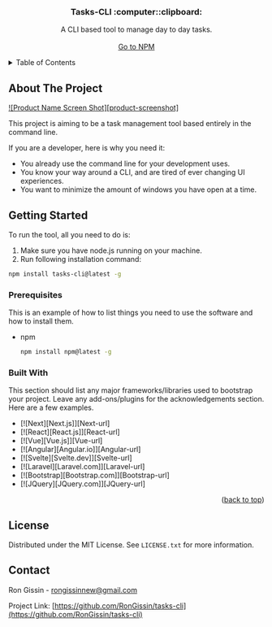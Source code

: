 <!-- PROJECT LOGO -->
<br />
<div align="center">
  <h3 align="center">Tasks-CLI :computer::clipboard:</h3>

  <p align="center">
    A CLI based tool to manage day to day tasks.
    <br />
    <br />
    <a href="[https://github.com/othneildrew/Best-README-Template](https://www.npmjs.com/package/tasks-cli)">Go to NPM</a>
  </p>
</div>



<!-- TABLE OF CONTENTS -->
<details>
  <summary>Table of Contents</summary>
  <ol>
    <li>
      <a href="#about-the-project">About The Project</a>
      <ul>
        <li><a href="#built-with">Built With</a></li>
      </ul>
    </li>
    <li>
      <a href="#getting-started">Getting Started</a>
      <ul>
        <li><a href="#installation">Installation</a></li>
      </ul>
    </li>
    <li><a href="#usage">Usage</a></li>
    <li><a href="#contributing">Contributing</a></li>
    <li><a href="#license">License</a></li>
    <li><a href="#contact">Contact</a></li>
  </ol>
</details>



<!-- ABOUT THE PROJECT -->
## About The Project

[![Product Name Screen Shot][product-screenshot]](https://example.com)

This project is aiming to be a task management tool based entirely in the command line.

If you are a developer, here is why you need it:
* You already use the command line for your development uses.
* You know your way around a CLI, and are tired of ever changing UI experiences.
* You want to minimize the amount of windows you have open at a time.

<!-- GETTING STARTED -->
## Getting Started

To run the tool, all you need to do is:
1. Make sure you have node.js running on your machine.
2. Run following installation command:
  ```sh
  npm install tasks-cli@latest -g
  ```

### Prerequisites

This is an example of how to list things you need to use the software and how to install them.
* npm
  ```sh
  npm install npm@latest -g
  ```
  
### Built With

This section should list any major frameworks/libraries used to bootstrap your project. Leave any add-ons/plugins for the acknowledgements section. Here are a few examples.

* [![Next][Next.js]][Next-url]
* [![React][React.js]][React-url]
* [![Vue][Vue.js]][Vue-url]
* [![Angular][Angular.io]][Angular-url]
* [![Svelte][Svelte.dev]][Svelte-url]
* [![Laravel][Laravel.com]][Laravel-url]
* [![Bootstrap][Bootstrap.com]][Bootstrap-url]
* [![JQuery][JQuery.com]][JQuery-url]

<p align="right">(<a href="#readme-top">back to top</a>)</p>

<!-- LICENSE -->
## License

Distributed under the MIT License. See `LICENSE.txt` for more information.

<!-- CONTACT -->
## Contact

Ron Gissin - rongissinnew@gmail.com

Project Link: [https://github.com/RonGissin/tasks-cli](https://github.com/RonGissin/tasks-cli)
